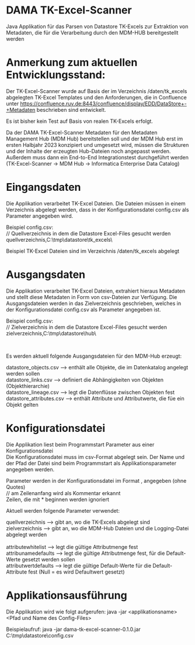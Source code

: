 # DAMA TK-Excel-Scanner
Java Applikation für das Parsen von Datastore TK-Excels zur Extraktion von Metadaten, die für die Verarbeitung durch den MDM-HUB bereitgestellt werden
</br>

# Anmerkung zum aktuellen Entwicklungsstand:
Der TK-Excel-Scanner wurde auf Basis der im Verzeichnis /daten/tk_excels abgelegten TK-Excel Templates und den Anforderungen, die in Confluence unter https://confluence.ruv.de:8443/confluence/display/EDD/DataStore+-+Metadaten beschrieben sind entwickelt.

Es ist bisher kein Test auf Basis von realen TK-Excels erfolgt. 

Da der DAMA TK-Excel-Scanner Metadaten für den Metadaten Management Hub (MDM Hub) bereitstellen soll und der MDM Hub erst im ersten Halbjahr 2023 konzipiert und umgesetzt wird, müssen die Strukturen und der Inhalte der erzeugten Hub-Dateien noch angepasst werden.
Außerdem muss dann ein End-to-End Integrationstest durchgeführt werden (TK-Excel-Scanner -> MDM Hub -> Informatica Enterprise Data Catalog)

# Eingangsdaten
Die Applikation verarbeitet TK-Excel Dateien. Die Dateien müssen in einem Verzeichnis abgelegt werden, dass in der Konfigurationsdatei config.csv als Parameter angegeben wird.

Beispiel config.csv:
</br>
// Quellverzeichnis in dem die Datastore Excel-Files gesucht werden
</br>
quellverzeichnis,C:\tmp\datastore\tk_excels\

Beispiel TK-Excel Dateien sind im Verzeichnis /daten/tk_excels abgelegt

# Ausgangsdaten
Die Applikation verarbeitet TK-Excel Dateien, extrahiert hieraus Metadaten und stellt diese Metadaten in Form von csv-Dateien zur Verfügung. Die Ausgangsdateien werden in das Zielverzeichnis geschrieben, welches in der Konfigurationsdatei config.csv als Parameter angegeben ist.

Beispiel config.csv:
</br>
// Zielverzeichnis in dem die Datastore Excel-Files gesucht werden
</br>
zielverzeichnis,C:\tmp\datastore\hub\

</br>

Es werden aktuell folgende Ausgangsdateien für den MDM-Hub erzeugt:

datastore_objects.csv	   --> enthält alle Objekte, die im Datenkatalog angelegt werden sollen
</br>
datastore_links.csv	     --> definiert die Abhängigkeiten von Objekten (Objekthierarchie)
</br>
datastore_lineage.csv	   --> legt die Datenflüsse zwischen Objekten fest
</br>
datastore_attributes.csv	--> enthält Attribute und Attributwerte, die füe ein Objekt gelten


# Konfigurationsdatei
Die Applikation liest beim Programmstart Parameter aus einer Konfigurationsdatei
</br>
Die Konfigurationsdatei muss im csv-Format abgelegt sein. 
Der Name und der Pfad der Datei sind beim Programmstart als Applikationsparameter angegeben werden.

Parameter werden in der Konfigurationsdatei im Format <parametername>,<parameterwert> angegeben (ohne Quotes)  
// am Zeilenanfang wird als Kommentar erkannt  
Zeilen, die mit * beginnen werden ignoriert

Aktuell werden folgende Parameter verwendet:

quellverzeichnis	   --> gibt an, wo die TK-Excels abgelegt sind
</br>
zielverzeichnis	   --> gibt an, wo die MDM-Hub Dateien und die Logging-Datei abgelegt werden
</br>  
attributewhitelist	   --> legt die gültige Attributmenge fest
</br>
attribunamedefaults --> legt die gültige Attributmenge fest, für die Default-Werte gesetzt werden sollen 
</br>
attributwertdefaults --> legt die gültige Default-Werte für die Default-Attribute fest (Null = es wird Defaultwert gesetzt)


# Applikationsausführung
Die Applikation wird wie folgt aufgerufen:  java -jar \<applikationsname> \<Pfad und Name des Config-Files>
 
Beispielaufruf: java -jar dama-tk-excel-scanner-0.1.0.jar C:\tmp\datastore\config.csv
